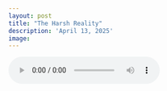 ```yaml
---
layout: post
title: "The Harsh Reality"
description: 'April 13, 2025'
image:
---
```


<audio controls>
  <source src="assets/audio/fbc_2025-04-13_sermon.mp3" type="audio/mp3">
Your browser does not support the audio element.
</audio>
